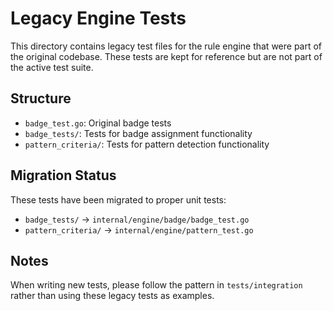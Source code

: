 # Legacy Engine Tests

This directory contains legacy test files for the rule engine that were part of the original codebase.
These tests are kept for reference but are not part of the active test suite.

## Structure

- `badge_test.go`: Original badge tests
- `badge_tests/`: Tests for badge assignment functionality
- `pattern_criteria/`: Tests for pattern detection functionality

## Migration Status

These tests have been migrated to proper unit tests:
- `badge_tests/` → `internal/engine/badge/badge_test.go`
- `pattern_criteria/` → `internal/engine/pattern_test.go`

## Notes

When writing new tests, please follow the pattern in `tests/integration` rather than
using these legacy tests as examples.
